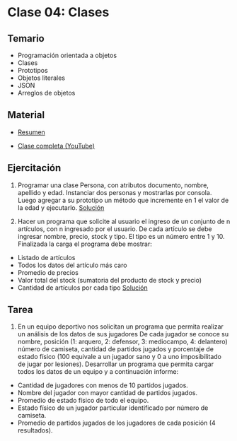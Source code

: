 # Clase 04: Clases

## Temario
    
* Programación orientada a objetos
* Clases
* Prototipos
* Objetos literales
* JSON
* Arreglos de objetos

## Material

* [Resumen](https://www.xmind.net/m/JkpTCd)

* [Clase completa (YouTube)](https://www.youtube.com/watch?v=9RMVuBbZ9Uc)

## Ejercitación

1. Programar una clase Persona, con atributos documento, nombre, apellido y edad. Instanciar dos personas y mostrarlas por consola. Luego agregar a su prototipo un método que incremente en 1 el valor de la edad y ejecutarlo. [Solución](./objetos.js)

2. Hacer un programa que solicite al usuario el ingreso de un conjunto de n artículos, con n ingresado por el usuario. De cada artículo se debe ingresar nombre, precio, stock y tipo. El tipo es un número entre 1 y 10. Finalizada la carga el programa debe mostrar:

  - Listado de artículos
  - Todos los datos del artículo más caro
  - Promedio de precios
  - Valor total del stock (sumatoria del producto de stock y precio)
  - Cantidad de artículos por cada tipo [Solución](./gestion_articulos.js)

## Tarea

1. En un equipo deportivo nos solicitan un programa que permita realizar un análisis de los datos de sus jugadores
De cada jugador se conoce su nombre, posición (1: arquero, 2: defensor, 3: mediocampo, 4: delantero) número de camiseta, cantidad de partidos jugados y porcentaje de estado físico (100 equivale a un jugador sano y 0 a uno imposibilitado de jugar por lesiones).
Desarrollar un programa que permita cargar todos los datos de un equipo y a continuación informe:
- Cantidad de jugadores con menos de 10 partidos jugados.
- Nombre del jugador con mayor cantidad de partidos jugados.
- Promedio de estado físico de todo el equipo.
- Estado físico de un jugador particular identificado por número de camiseta.
- Promedio de partidos jugados de los jugadores de cada posición (4 resultados).

